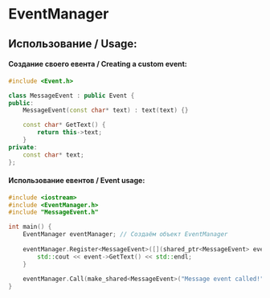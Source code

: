 # EventManager

## Использование / Usage:
#### Создание своего евента / Creating a custom event:
```cpp
#include <Event.h>

class MessageEvent : public Event {
public:
    MessageEvent(const char* text) : text(text) {}

    const char* GetText() {
        return this->text;
    }
private:
    const char* text;
};
```
#### Использование евентов / Event usage:
```cpp
#include <iostream>
#include <EventManager.h>
#include "MessageEvent.h"

int main() {
    EventManager eventManager; // Создаём объект EventManager
	
	eventManager.Register<MessageEvent>([](shared_ptr<MessageEvent> event) { // Регистрация handler
	    std::cout << event->GetText() << std::endl;
	}
	
	eventManager.Call(make_shared<MessageEvent>("Message event called!")); // Вызов евента
}
```

